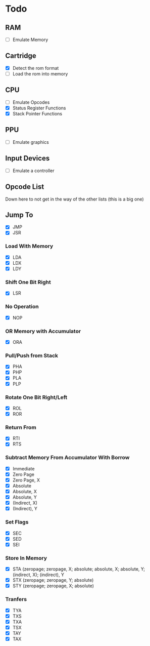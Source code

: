 
# Todo

## RAM

- [ ] Emulate Memory

## Cartridge

- [X] Detect the rom format
- [ ] Load the rom into memory

## CPU

- [ ] Emulate Opcodes
- [X] Status Register Functions
- [X] Stack Pointer Functions

## PPU

- [ ] Emulate graphics

## Input Devices

- [ ] Emulate a controller


## Opcode List

Down here to not get in the way of the other lists (this is a big one)

## Jump To

- [X] JMP
- [X] JSR

### Load With Memory

- [X] LDA
- [X] LDX
- [X] LDY

### Shift One Bit Right

- [X] LSR

### No Operation

- [X] NOP

### OR Memory with Accumulator

- [X] ORA

### Pull/Push from Stack

- [X] PHA
- [X] PHP
- [X] PLA
- [X] PLP

### Rotate One Bit Right/Left

- [X] ROL
- [X] ROR

### Return From

- [X] RTI
- [X] RTS

### Subtract Memory From Accumulator With Borrow

- [X] Immediate
- [X] Zero Page
- [X] Zero Page, X
- [X] Absolute
- [X] Absolute, X
- [X] Absolute, Y
- [X] (Indirect, X)
- [X] (Indirect), Y

### Set Flags 

- [X] SEC
- [X] SED
- [X] SEI

### Store In Memory

- [X] STA (zeropage; zeropage, X; absolute; absolute, X; absolute, Y; (indirect, X); (indirect), Y
- [X] STX (zeropage; zeropage, Y; absolute)
- [X] STY (zeropage; zeropage, X; absolute)

### Tranfers

- [X] TYA
- [X] TXS
- [X] TXA
- [X] TSX
- [X] TAY
- [X] TAX
